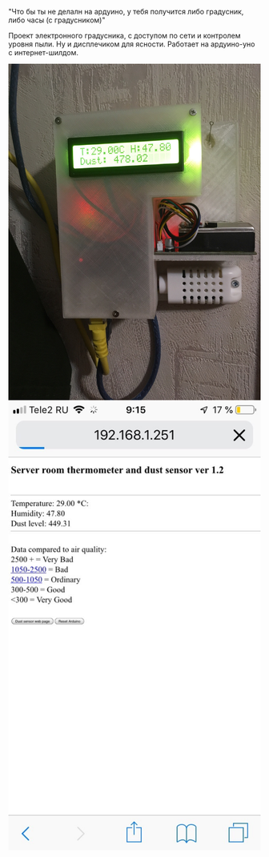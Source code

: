 "Что бы ты не делалн на ардуино, у тебя получится либо градусник, либо часы (с градусником)"

Проект электронного градусника, с доступом по сети и контролем уровня пыли. Ну и дисплечиком для ясности.
Работает на ардуино-уно c интернет-шилдом.

![alt text](photo.jpg "так оно выглядит в итоге")
![alt text](webmorda.jpg "так видна веб-морда с телефона")
